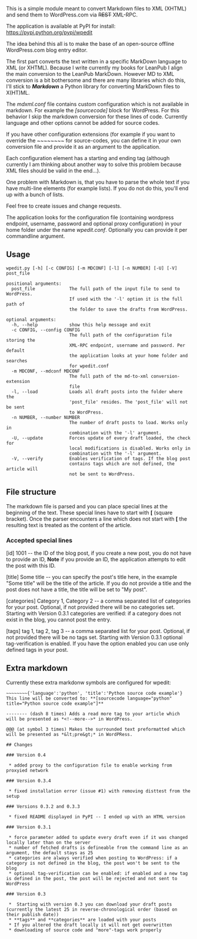 This is a simple module meant to convert Markdown files to XML (XHTML) and send them to WordPress.com via ~~REST~~ XML-RPC.

The application is available at PyPI for install: https://pypi.python.org/pypi/wpedit

The idea behind this all is to make the base of an open-source offline WordPress.com blog entry editor.

The first part converts the text written in a specific MarkDown language to XML (or XHTML).
Because I write currently my books for LeanPub I align the main conversion to the LeanPub MarkDown.
However MD to XML conversion is a bit bothersome and there are many libraries which do this, I'll stick to ***Markdown*** a Python library for converting MarkDown files to X(HT)ML.

The *mdxml.conf* file contains custom configuration which is not available in markdown. For example the *[sourcecode]* block for WordPress. For this behavior I skip the markdown conversion for these lines of code.
Currently language and other options cannot be added for source codes.

If you have other configuration extensions (for example if you want to override the *~~~~~~~~* for source-codes, you can define it in your own conversion file and provide it as an argument to the application.

Each configuration element has a starting and ending tag (although currently I am thinking about another way to solve this problem because XML files should be valid in the end...).

One problem with Markdown is, that you have to parse the whole text if you have multi-line elements (for example lists). If you do not do this, you'll end up with a bunch of lists.

Feel free to create issues and change requests.

The application looks for the configuration file (containing wordpress endpoint, username, password and optional proxy configuration) in your home folder under the name *wpedit.conf*. Optionally you can provide it per commandline argument.


## Usage
    wpedit.py [-h] [-c CONFIG] [-m MDCONF] [-l] [-n NUMBER] [-U] [-V] post_file

    positional arguments:
      post_file             The full path of the input file to send to WordPress.
                            If used with the '-l' option it is the full path of
                            the folder to save the drafts from WordPress.

    optional arguments:
      -h, --help            show this help message and exit
      -c CONFIG, --config CONFIG
                            The full path of the configuration file storing the
                            XML-RPC endpoint, username and password. Per default
                            the application looks at your home folder and searches
                            for wpedit.conf
      -m MDCONF, --mdconf MDCONF
                            The full path of the md-to-xml conversion-extension
                            file
      -l, --load            Loads all draft posts into the folder where the
                            'post_file' resides. The 'post_file' will not be sent
                            to WordPress.
      -n NUMBER, --number NUMBER
                            The number of draft posts to load. Works only in
                            combination with the '-l' argument.
      -U, --update          Forces update of every draft loaded, the check for
                            local modifications is disabled. Works only in
                            combination with the '-l' argument.
      -V, --verify          Enables verification of tags. If the blog post
                            contains tags which are not defined, the article will
                            not be sent to WordPress.

## File structure
The markdown file is parsed and you can place special lines at the beginning of the text. These special lines have to start with **[** (square bracket). Once the parser encounters a line which does not start with **[** the resulting text is treated as the content of the article.

### Accepted special lines
[id] 1001 -- the ID of the blog post, if you create a new post, you do not have to provide an ID, **Note** if you provide an ID, the application attempts to edit the post with this ID.

[title] Some title -- you can specify the post's title here, in the example "Some title" will be the title of the article. If you do not provide a title and the post does not have a title, the title will be set to "My post".

[categories] Category 1, Category 2 -- a comma separated list of categories for your post. Optional, if not provided there will be no categories set. Starting with Version 0.3.1 categories are verified: if a category does not exist in the blog, you cannot post the entry.

[tags] tag 1, tag 2, tag 3 -- a comma separated list for your post. Optional, if not provided there will be no tags set. Starting with Version 0.3.1 optional tag-verification is enabled. If you have the option enabled you can use only defined tags in your post.

## Extra markdown
Currently these extra markdonw symbols are configured for wpedit:

~~~~~~~~ (tilde symbol 8 times) Surrounds code blocks which will be presented as *[sourcecode]* in WordPess. Source code blocks can be enriched with key-value pairs to represent parameters of **[sourcecode]** blocks.
~~~~~~~~{'language':'python', 'title':'Python source code example'} This line will be converted to: **[sourcecode language="python" title="Python source code example"]**

-------- (dash 8 times) Adds a read more tag to your article which will be presented as *<!--more-->* in WordPress.

@@@ (at symbol 3 times) Makes the surrounded text preformatted which will be presented as *&lt;pre&gt;* in WordPRess.

## Changes

### Version 0.4

 * added proxy to the configuration file to enable working from proxyied network

### Version 0.3.4

 * fixed installation error (issue #1) with removing disttest from the setup

### Versions 0.3.2 and 0.3.3

 * fixed README displayed in PyPI -- I ended up with an HTML version

### Version 0.3.1

 * force parameter added to update every draft even if it was changed locally later than on the server
 * number of fetched drafts is defineable from the command line as an argument, the default stays as 25
 * categories are always verified when posting to WordPress: if a category is not defined in the blog, the post won't be sent to the blog
 * optional tag-verification can be enabled: if enabled and a new tag is defined in the post, the post will be rejected and not sent to WordPress

### Version 0.3

 *  Starting with version 0.3 you can download your draft posts (currently the latest 25 in reverse-chronological order (based on their publish date))
 * **tags** and **categories** are loaded with your posts
 * If you altered the draft locally it will not get overwritten
 * downloading of source code and "more"-tags work properly
